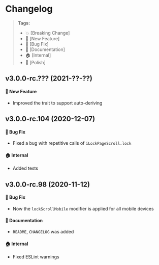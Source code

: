 Changelog
=========

> **Tags:**
> - :boom:       [Breaking Change]
> - :rocket:     [New Feature]
> - :bug:        [Bug Fix]
> - :memo:       [Documentation]
> - :house:      [Internal]
> - :nail_care:  [Polish]

## v3.0.0-rc.??? (2021-??-??)

#### :rocket: New Feature

* Improved the trait to support auto-deriving

## v3.0.0-rc.104 (2020-12-07)

#### :bug: Bug Fix

* Fixed a bug with repetitive calls of `iLockPageScroll.lock`

#### :house: Internal

* Added tests

## v3.0.0-rc.98 (2020-11-12)

#### :bug: Bug Fix

* Now the `lockScrollMobile` modifier is applied for all mobile devices

#### :memo: Documentation

* `README`, `CHANGELOG` was added

#### :house: Internal

* Fixed ESLint warnings
